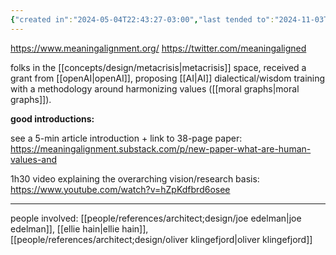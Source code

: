 ```yaml
---
{"created in":"2024-05-04T22:43:27-03:00","last tended to":"2024-11-03T15:27:57-03:00","tags":["alchemy","AI","civilizationdesign","systemschange","organization","architect","🌱","technology","superstructure","infrastructure","metacrisis"],"relevancescore":92,"notestage":["🌱"],"dg-publish":true,"permalink":"/initiatives-orgs-and-communities/architect-design/meaning-alignment-institute/","dgPassFrontmatter":true,"created":"2024-05-04T22:43:27.595-03:00","updated":"2024-11-03T15:29:05.902-03:00"}
---
```


https://www.meaningalignment.org/
https://twitter.com/meaningaligned

folks in the [[concepts/design/metacrisis\|metacrisis]] space, received a grant from [[openAI\|openAI]], proposing [[AI\|AI]] dialectical/wisdom training with a methodology around harmonizing values ([[moral graphs\|moral graphs]]).

**good introductions:**

see a 5-min article introduction + link to 38-page paper: https://meaningalignment.substack.com/p/new-paper-what-are-human-values-and

1h30 video explaining the overarching vision/research basis: https://www.youtube.com/watch?v=hZpKdfbrd6osee

---
people involved: [[people/references/architect;design/joe edelman\|joe edelman]], [[ellie hain\|ellie hain]], [[people/references/architect;design/oliver klingefjord\|oliver klingefjord]]